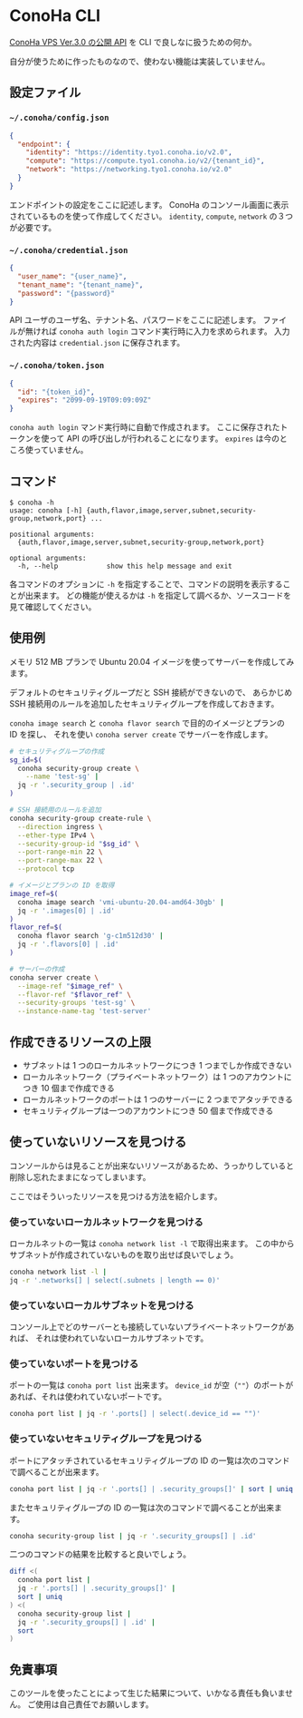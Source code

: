 # ConoHa CLI

[ConoHa VPS Ver.3.0 の公開 API](https://doc.conoha.jp/reference/api-vps3/) を CLI で良しなに扱うための何か。

自分が使うために作ったものなので、使わない機能は実装していません。

## 設定ファイル

### `~/.conoha/config.json`

```json
{
  "endpoint": {
    "identity": "https://identity.tyo1.conoha.io/v2.0",
    "compute": "https://compute.tyo1.conoha.io/v2/{tenant_id}",
    "network": "https://networking.tyo1.conoha.io/v2.0"
  }
}
```

エンドポイントの設定をここに記述します。
ConoHa のコンソール画面に表示されているものを使って作成してください。
`identity`, `compute`, `network` の３つが必要です。

### `~/.conoha/credential.json`

```json
{
  "user_name": "{user_name}",
  "tenant_name": "{tenant_name}",
  "password": "{password}"
}
```

API ユーザのユーザ名、テナント名、パスワードをここに記述します。
ファイルが無ければ `conoha auth login` コマンド実行時に入力を求められます。
入力された内容は `credential.json` に保存されます。

### `~/.conoha/token.json`

```json
{
  "id": "{token_id}",
  "expires": "2099-09-19T09:09:09Z"
}
```

`conoha auth login` マンド実行時に自動で作成されます。
ここに保存されたトークンを使って API の呼び出しが行われることになります。
`expires` は今のところ使っていません。

## コマンド

```
$ conoha -h
usage: conoha [-h] {auth,flavor,image,server,subnet,security-group,network,port} ...

positional arguments:
  {auth,flavor,image,server,subnet,security-group,network,port}

optional arguments:
  -h, --help            show this help message and exit
```

各コマンドのオプションに `-h` を指定することで、コマンドの説明を表示することが出来ます。
どの機能が使えるかは `-h` を指定して調べるか、ソースコードを見て確認してください。

## 使用例

メモリ 512 MB プランで Ubuntu 20.04 イメージを使ってサーバーを作成してみます。

デフォルトのセキュリティグループだと SSH 接続ができないので、
あらかじめ SSH 接続用のルールを追加したセキュリティグループを作成しておきます。

`conoha image search` と `conoha flavor search` で目的のイメージとプランの ID を探し、
それを使い `conoha server create` でサーバーを作成します。

```sh
# セキュリティグループの作成
sg_id=$(
  conoha security-group create \
    --name 'test-sg' |
  jq -r '.security_group | .id'
)

# SSH 接続用のルールを追加
conoha security-group create-rule \
  --direction ingress \
  --ether-type IPv4 \
  --security-group-id "$sg_id" \
  --port-range-min 22 \
  --port-range-max 22 \
  --protocol tcp

# イメージとプランの ID を取得
image_ref=$(
  conoha image search 'vmi-ubuntu-20.04-amd64-30gb' |
  jq -r '.images[0] | .id'
)
flavor_ref=$(
  conoha flavor search 'g-c1m512d30' |
  jq -r '.flavors[0] | .id'
)

# サーバーの作成
conoha server create \
  --image-ref "$image_ref" \
  --flavor-ref "$flavor_ref" \
  --security-groups 'test-sg' \
  --instance-name-tag 'test-server'
```

## 作成できるリソースの上限

* サブネットは 1 つのローカルネットワークにつき 1 つまでしか作成できない
* ローカルネットワーク（プライベートネットワーク）は 1 つのアカウントにつき 10 個まで作成できる
* ローカルネットワークのポートは 1 つのサーバーに 2 つまでアタッチできる
* セキュリティグループは一つのアカウントにつき 50 個まで作成できる

## 使っていないリソースを見つける

コンソールからは見ることが出来ないリソースがあるため、うっかりしていると削除し忘れたままになってしまいます。

ここではそういったリソースを見つける方法を紹介します。

### 使っていないローカルネットワークを見つける

ローカルネットの一覧は `conoha network list -l` で取得出来ます。
この中からサブネットが作成されていないものを取り出せば良いでしょう。

```sh
conoha network list -l |
jq -r '.networks[] | select(.subnets | length == 0)'
```

### 使っていないローカルサブネットを見つける

コンソール上でどのサーバーとも接続していないプライベートネットワークがあれば、
それは使われていないローカルサブネットです。

### 使っていないポートを見つける

ポートの一覧は `conoha port list` 出来ます。
`device_id` が空（`""`）のポートがあれば、それは使われていないポートです。

```sh
conoha port list | jq -r '.ports[] | select(.device_id == "")'
```

### 使っていないセキュリティグループを見つける

ポートにアタッチされているセキュリティグループの ID の一覧は次のコマンドで調べることが出来ます。

```sh
conoha port list | jq -r '.ports[] | .security_groups[]' | sort | uniq
```

またセキュリティグループの ID の一覧は次のコマンドで調べることが出来ます。

```sh
conoha security-group list | jq -r '.security_groups[] | .id'
```

二つのコマンドの結果を比較すると良いでしょう。

```sh
diff <(
  conoha port list |
  jq -r '.ports[] | .security_groups[]' |
  sort | uniq
) <(
  conoha security-group list |
  jq -r '.security_groups[] | .id' |
  sort
)
```

## 免責事項

このツールを使ったことによって生じた結果について、いかなる責任も負いません。
ご使用は自己責任でお願いします。

